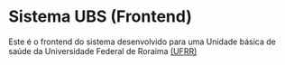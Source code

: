 # Sistema UBS (Frontend)

Este é o frontend do sistema desenvolvido para uma Unidade básica de saúde da Universidade Federal de Roraima [(UFRR)](ufrr.br)